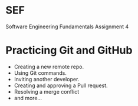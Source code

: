 # SEF
Software Engineering Fundamentals Assignment 4
# Practicing Git and GitHub
- Creating a new remote repo.
- Using Git commands.
- Inviting another developer.
- Creating and approving a Pull request.
- Resolving a merge conflict
- and more...